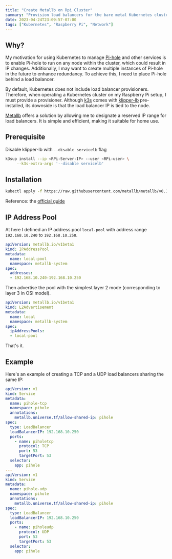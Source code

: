 ```yaml
---
title: "Create Metallb on Rpi Cluster"
summary: "Provision load balancers for the bare metal Kubernetes cluster"
date: 2023-04-24T23:09:57-07:00
tags: ["Kubernetes", "Raspberry Pi", "Network"]
---
```


## Why?

My motivation for using Kubernetes to manage [Pi-hole](https://pi-hole.net/) and other services is to enable Pi-hole to run on any node within the cluster, which could result in IP changes. Additionally, I may want to create multiple instances of Pi-hole in the future to enhance redundancy. To achieve this, I need to place Pi-hole behind a load balancer.

By default, Kubernetes does not include load balancer provisioners. Therefore, when operating a Kubernetes cluster on my Raspberry Pi setup, I must provide a provisioner. Although [k3s](../install-kubernetes-on-rpi-cluster) comes with [klipper-lb](https://github.com/k3s-io/klipper-lb) pre-installed, its downside is that the load balancer IP is tied to the node.

[Metallb](https://metallb.universe.tf/) offers a solution by allowing me to designate a reserved IP range for load balancers. It is simple and efficient, making it suitable for home use.

## Prerequisite

Disable klipper-lb with `--disable servicelb` flag

```bash
k3sup install --ip <RPi-Server-IP> --user <RPi-user> \
     --k3s-extra-args '--disable servicelb'
```

## Installation

```bash
kubectl apply -f https://raw.githubusercontent.com/metallb/metallb/v0.13.9/config/manifests/metallb-native.yaml
```

Reference: the [official guide](https://metallb.org/installation/)

## IP Address Pool

At here I defined an IP address pool `local-pool` with address range `192.168.10.240` to `192.168.10.250`.

```yaml
apiVersion: metallb.io/v1beta1
kind: IPAddressPool
metadata:
  name: local-pool
  namespace: metallb-system
spec:
  addresses:
  - 192.168.10.240-192.168.10.250
```

Then advertise the pool with the simplest layer 2 mode (corresponding to layer 3 in OSI model).

```yaml
apiVersion: metallb.io/v1beta1
kind: L2Advertisement
metadata:
  name: local
  namespace: metallb-system
spec:
  ipAddressPools:
  - local-pool
```

That's it. 

## Example

Here's an example of creating a TCP and a UDP load balancers sharing the same IP:

```yaml
apiVersion: v1
kind: Service
metadata:
  name: pihole-tcp
  namespace: pihole
  annotations:
    metallb.universe.tf/allow-shared-ip: pihole
spec:
  type: LoadBalancer
  loadBalancerIP: 192.168.10.250
  ports:
    - name: piholetcp
      protocol: TCP
      port: 53
      targetPort: 53
  selector:
    app: pihole
---
apiVersion: v1
kind: Service
metadata:
  name: pihole-udp
  namespace: pihole
  annotations:
    metallb.universe.tf/allow-shared-ip: pihole
spec:
  type: LoadBalancer
  loadBalancerIP: 192.168.10.250
  ports:
    - name: piholeudp
      protocol: UDP
      port: 53
      targetPort: 53
  selector:
    app: pihole
```
